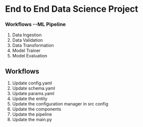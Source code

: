 # End to End Data Science Project

### Workflows --ML Pipeline
1. Data Ingestion
2. Data Validation
3. Data Transformation
4. Model Trainer
5. Model Evaluation


## Workflows
1. Update config.yaml 
2. Update schema.yaml
3. Update params.yaml
4. Update the entity
5. Update the configuration manager in src config
6. Update the components
7. Update the pipeline
8. Update the main.py